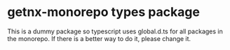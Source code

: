 # getnx-monorepo types package

This is a dummy package so typescript uses global.d.ts for all packages in the monorepo. If there is a better way to do it, please change it.
